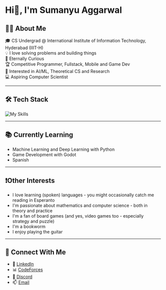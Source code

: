 # Hi👋, I'm Sumanyu Aggarwal

## 👨‍💻 About Me

🎓 CS Undergrad @ International Institute of Information Technology, Hyderabad (IIIT-H)  
💡 I love solving problems and building things  
🧠 Eternally Curious  
🏆 Competitive Programmer, Fullstack, Mobile and Game Dev  
🎯 Interested in AI/ML, Theoretical CS and Research  
💻 Aspiring Computer Scientist  

---

## 🛠️ Tech Stack

![My Skills](https://skillicons.dev/icons?i=py,cpp,js,dart,flutter,react,firebase,html,css,sass,md,graphql,svelte,alpinejs,tailwind,ts,prisma,heroku,netlify,git,vscode,androidstudio,clion,pycharm,vim) 

---

## 📚 Currently Learning

- Machine Learning and Deep Learning with Python  
- Game Development with Godot  
- Spanish  

---

## ❗Other Interests

- I love learning (spoken) languages - you might occasionally catch me reading in Esperanto
- I'm passionate about mathematics and computer science - both in theory and practice  
- I'm a fan of board games (and yes, video games too - especially strategy and puzzle)  
- I'm a bookworm
- I enjoy playing the guitar  

---

## 🔗 Connect With Me

- 💼 [LinkedIn](https://www.linkedin.com/in/sumanyu-aggarwal)
- 📊 [CodeForces](https://codeforces.com/profile/SuPythony)
- 🤝 [Discord](https://discordapp.com/users/745179011872718918)
- 📫 [Email](mailto:sumanyu.code@gmail.com)
